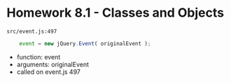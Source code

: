 # Homework 8.1 - Classes and Objects

`src/event.js:497`
```javascript
    event = new jQuery.Event( originalEvent );
```
* function: event
* arguments: originalEvent
* called on event.js 497